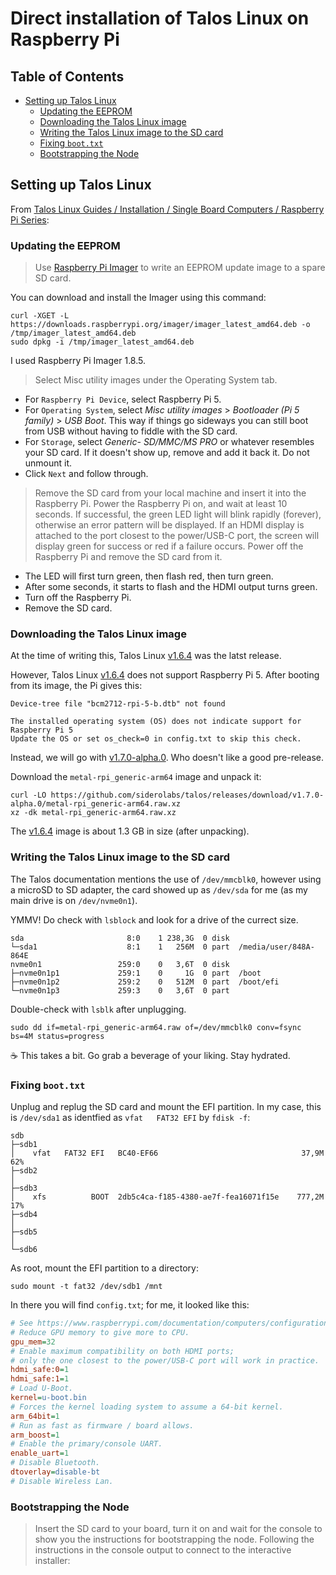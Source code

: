 # Direct installation of Talos Linux on Raspberry Pi

## Table of Contents

<!-- START doctoc generated TOC please keep comment here to allow auto update -->
<!-- DON'T EDIT THIS SECTION, INSTEAD RE-RUN doctoc TO UPDATE -->

- [Setting up Talos Linux](#setting-up-talos-linux)
  - [Updating the EEPROM](#updating-the-eeprom)
  - [Downloading the Talos Linux image](#downloading-the-talos-linux-image)
  - [Writing the Talos Linux image to the SD card](#writing-the-talos-linux-image-to-the-sd-card)
  - [Fixing `boot.txt`](#fixing-boottxt)
  - [Bootstrapping the Node](#bootstrapping-the-node)

<!-- END doctoc generated TOC please keep comment here to allow auto update -->

## Setting up Talos Linux

From [Talos Linux Guides / Installation / Single Board Computers / Raspberry Pi Series]:

### Updating the EEPROM

> Use [Raspberry Pi Imager] to write an EEPROM update image to a spare SD card.

You can download and install the Imager using this command:

```shell
curl -XGET -L https://downloads.raspberrypi.org/imager/imager_latest_amd64.deb -o /tmp/imager_latest_amd64.deb
sudo dpkg -i /tmp/imager_latest_amd64.deb
```

I used Raspberry Pi Imager 1.8.5.

> Select Misc utility images under the Operating System tab.

- For `Raspberry Pi Device`, select Raspberry Pi 5.
- For `Operating System`, select _Misc utility images_ > _Bootloader (Pi 5 family)_ > _USB Boot_.
This way if things go sideways you can still boot from USB
without having to fiddle with the SD card.
- For `Storage`, select _Generic- SD/MMC/MS PRO_ or whatever resembles your SD card. If it doesn't show up, remove and add it back it. Do not unmount it.
- Click `Next` and follow through.

> Remove the SD card from your local machine and insert it into the Raspberry
> Pi. Power the Raspberry Pi on, and wait at least 10 seconds. If successful,
> the green LED light will blink rapidly (forever), otherwise an error pattern
> will be displayed. If an HDMI display is attached to the port closest to the
> power/USB-C port, the screen will display green for success or red if a
> failure occurs. Power off the Raspberry Pi and remove the SD card from it.

- The LED will first turn green, then flash red, then turn green.
- After some seconds, it starts to flash and the HDMI output turns green.
- Turn off the Raspberry Pi.
- Remove the SD card.

[Raspberry Pi Imager]: https://www.raspberrypi.com/software/
[Talos Linux Guides / Installation / Single Board Computers / Raspberry Pi Series]: https://www.talos.dev/v1.6/talos-guides/install/single-board-computers/rpi_generic/

### Downloading the Talos Linux image

At the time of writing this, Talos Linux [v1.6.4] was the latst release.

[v1.6.4]: https://github.com/siderolabs/talos/releases/tag/v1.6.4

However, Talos Linux [v1.6.4] does not support Raspberry Pi 5.
After booting from its image, the Pi gives this:

```log
Device-tree file "bcm2712-rpi-5-b.dtb" not found

The installed operating system (OS) does not indicate support for Raspberry Pi 5
Update the OS or set os_check=0 in config.txt to skip this check.
```

Instead, we will go with [v1.7.0-alpha.0]. Who doesn't like a good pre-release.

[v1.7.0-alpha.0]: https://github.com/siderolabs/talos/releases/tag/v1.7.0-alpha.0

Download the `metal-rpi_generic-arm64` image and unpack it:


```shell
curl -LO https://github.com/siderolabs/talos/releases/download/v1.7.0-alpha.0/metal-rpi_generic-arm64.raw.xz
xz -dk metal-rpi_generic-arm64.raw.xz
```

The [v1.6.4] image is about 1.3 GB in size (after unpacking).

### Writing the Talos Linux image to the SD card

The Talos documentation mentions the use of `/dev/mmcblk0`, however
using a microSD to SD adapter, the card showed up as `/dev/sda` for me (as my main drive is on `/dev/nvme0n1`).

YMMV! Do check with `lsblock` and look for a drive of the currect size.

```text
sda                       8:0    1 238,3G  0 disk
└─sda1                    8:1    1   256M  0 part  /media/user/848A-864E
nvme0n1                 259:0    0   3,6T  0 disk
├─nvme0n1p1             259:1    0     1G  0 part  /boot
├─nvme0n1p2             259:2    0   512M  0 part  /boot/efi
└─nvme0n1p3             259:3    0   3,6T  0 part
```

Double-check with `lsblk` after unplugging.

```shell
sudo dd if=metal-rpi_generic-arm64.raw of=/dev/mmcblk0 conv=fsync bs=4M status=progress
```

☕ This takes a bit. Go grab a beverage of your liking. Stay hydrated.

### Fixing `boot.txt`

Unplug and replug the SD card and mount the EFI partition.
In my case, this is `/dev/sda1` as identfied as `vfat   FAT32 EFI` by `fdisk -f`:

```text
sdb
├─sdb1
│    vfat   FAT32 EFI   BC40-EF66                                37,9M    62%
├─sdb2
│
├─sdb3
│    xfs          BOOT  2db5c4ca-f185-4380-ae7f-fea16071f15e    777,2M    17%
├─sdb4
│
├─sdb5
│
└─sdb6
```

As root, mount the EFI partition to a directory:

```shell
sudo mount -t fat32 /dev/sdb1 /mnt
```

In there you will find `config.txt`; for me, it looked like
this:

```ini
# See https://www.raspberrypi.com/documentation/computers/configuration.html
# Reduce GPU memory to give more to CPU.
gpu_mem=32
# Enable maximum compatibility on both HDMI ports;
# only the one closest to the power/USB-C port will work in practice.
hdmi_safe:0=1
hdmi_safe:1=1
# Load U-Boot.
kernel=u-boot.bin
# Forces the kernel loading system to assume a 64-bit kernel.
arm_64bit=1
# Run as fast as firmware / board allows.
arm_boost=1
# Enable the primary/console UART.
enable_uart=1
# Disable Bluetooth.
dtoverlay=disable-bt
# Disable Wireless Lan.
```

### Bootstrapping the Node

> Insert the SD card to your board, turn it on and wait for
> the console to show you the instructions for bootstrapping
> the node. Following the instructions in the console output
> to connect to the interactive installer:
